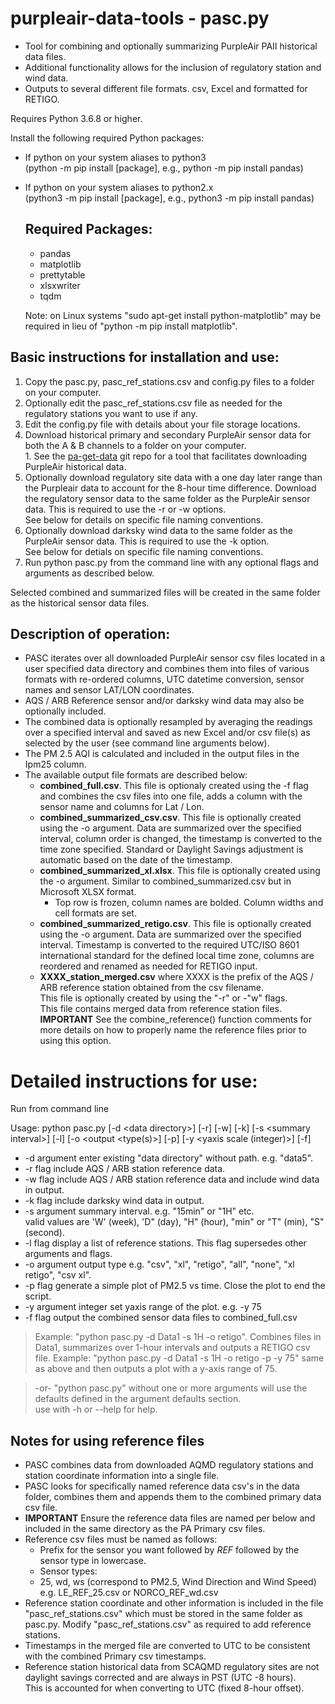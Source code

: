 # purpleair-data-tools - pasc.py
* Tool for combining and optionally summarizing PurpleAir PAII historical data files.  
* Additional functionality allows for the inclusion of regulatory station and wind data.  
* Outputs to several different file formats. csv, Excel and formatted for RETIGO.  

Requires Python 3.6.8 or higher.

Install the following required Python packages:  
* If python on your system aliases to python3  
  (python -m pip install [package], e.g., python -m pip install pandas)  

*  If python on your system aliases to python2.x  
   (python3 -m pip install [package], e.g., python3 -m pip install pandas)

   ## Required Packages:
   * pandas
   * matplotlib
   * prettytable
   * xlsxwriter
   * tqdm

    Note: on Linux systems "sudo apt-get install python-matplotlib" may be
    required in lieu of "python -m pip install matplotlib".

## Basic instructions for installation and use:
   1. Copy the pasc.py, pasc_ref_stations.csv and config.py files to a folder on your computer.
   2. Optionally edit the pasc_ref_stations.csv file as needed for the regulatory stations you want to use if any.
   3. Edit the config.py file with details about your file storage locations.
   4. Download historical primary and secondary PurpleAir sensor data for both the A & B channels to a folder on your computer.  
     1. See the [pa-get-data](https://github.com/wawzat/pa-get-data) git repo for a tool that facilitates downloading PurpleAir historical data.
   5. Optionally download regulatory site data with a one day later range than the Purpleair data to account for the 8-hour time difference. Download the regulatory sensor data to the same folder as the PurpleAir sensor data. This is required to use the -r or -w options.  
       See below for details on specific file naming conventions.  
   6. Optionally download darksky wind data to the same folder as the PurpleAir sensor data. This is required to use the -k option.  
       See below for detials on specific file naming conventions.  
   7. Run python pasc.py from the command line with any optional flags and arguments as described below.  

   Selected combined and summarized files will be created in the same folder as the historical sensor data files.  


## Description of operation:
  * PASC iterates over all downloaded PurpleAir sensor csv files located in a user specified data directory and combines them into files of various formats with re-ordered columns, UTC datetime conversion, sensor names and sensor LAT/LON coordinates.  
  * AQS / ARB Reference sensor and/or darksky wind data may also be optionally included.  
  * The combined data is optionally resampled by averaging the readings over a specified interval and saved as new Excel and/or csv file(s) as selected by the user (see command line arguments below).  
  * The PM 2.5 AQI is calculated and included in the output files in the Ipm25 column.  
  * The available output file formats are described below:  
    * **combined_full.csv**. This file is optionaly created using the -f flag and combines the csv files into one file, adds a column with the sensor name and columns for Lat / Lon.  
    * **combined_summarized_csv.csv**. This file is optionally created using the -o argument. Data are summarized over the specified interval, column order is changed, the timestamp is converted to the time zone specified. Standard or Daylight Savings adjustment is automatic based on the date of the timestamp.  
    * **combined_summarized_xl.xlsx**. This file is optionally created using the -o argument. Similar to combined_summarized.csv but in Microsoft XLSX format.  
       * Top row is frozen, column names are bolded. Column widths and cell formats are set.  
    * **combined_summarized_retigo.csv**. This file is optionally created using the -o argument. Data are summarized over the specified interval. Timestamp is converted to the required UTC/ISO 8601 international standard for the defined local time zone, columns are reordered and renamed as needed for RETIGO input.  
    * **XXXX_station_merged.csv** where XXXX is the prefix of the AQS / ARB reference station obtained from the csv filename.  
      This file is optionally created by using the "-r" or -"w" flags.  
      This file contains merged data from reference station files.  
      **IMPORTANT** See the combine_reference() function comments for more details on how to properly name the reference files prior to using this option.  

# Detailed instructions for use:

Run from command line 

Usage:  python pasc.py \[-d \<data directory\>\] \[-r\] \[-w\] \[-k\] \[-s \<summary interval\>\] \[-l\] \[-o \<output <type(s)\>\] \[-p\] \[-y \<yaxis scale (integer)\>\] \[-f\]    

* -d argument enter existing "data directory" without path. e.g. "data5".  
* -r flag include AQS / ARB station reference data.  
* -w flag include AQS / ARB station reference data and include wind data in output.  
* -k flag include darksky wind data in output.  
* -s argument summary interval. e.g. "15min" or "1H" etc.   
      valid values are 'W' (week), 'D" (day), "H" (hour), "min" or "T" (min), "S" (second).
* -l flag display a list of reference stations. This flag supersedes other arguments and flags.  
* -o argument output type e.g. "csv", "xl", "retigo", "all", "none", "xl retigo", "csv xl".  
* -p flag generate a simple plot of PM2.5 vs time. Close the plot to end the script.  
* -y argument integer set yaxis range of the plot. e.g. -y 75  
* -f flag output the combined sensor data files to combined_full.csv  

>Example: "python pasc.py -d Data1 -s 1H -o retigo". Combines files in Data1, summarizes over 1-hour intervals and outputs a RETIGO csv file.
Example: "python pasc.py -d Data1 -s 1H -o retigo -p -y 75" same as above and then outputs a plot with a y-axis range of 75.  

>-or- "python pasc.py" without one or more arguments will use the defaults defined in the argument defaults section.  
use with -h or --help for help.  

## Notes for using reference files
* PASC combines data from downloaded AQMD regulatory stations and station coordinate information into a single file.  
* PASC looks for specifically named reference data csv's in the data folder, combines them and appends them to the combined primary data csv file.  
* **IMPORTANT** Ensure the reference data files are named per below and included in the same directory as the PA Primary csv files.  
* Reference csv files must be named as follows:
  * Prefix for the sensor you want followed by _REF_ followed by the sensor type in lowercase.  
  * Sensor types:
   * 25, wd, ws (correspond to PM2.5, Wind Direction and Wind Speed)  
      e.g. LE_REF_25.csv or NORCO_REF_wd.csv  
* Reference station coordinate and other information is included in the file "pasc_ref_stations.csv" which must be stored in the same folder as pasc.py. Modify "pasc_ref_stations.csv" as required to add reference stations.  
* Timestamps in the merged file are converted to UTC to be consistent with the combined Primary csv timestamps.  
* Reference station historical data from SCAQMD regulatory sites are not daylight savings corrected and are always in PST (UTC -8 hours).  
   This is accounted for when converting to UTC (fixed 8-hour offset).  
